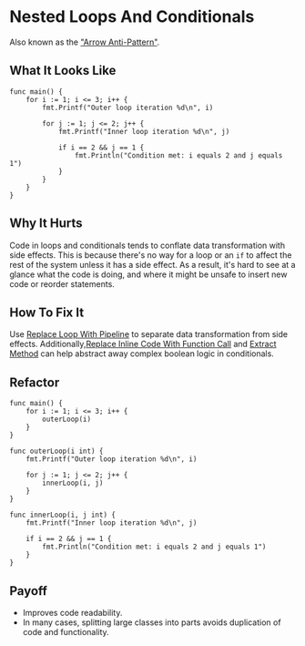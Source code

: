 # Nested Loops And Conditionals

Also known as the ["Arrow Anti-Pattern"](http://wiki.c2.com/?ArrowAntiPattern).

## What It Looks Like

```
func main() {
	for i := 1; i <= 3; i++ {
		fmt.Printf("Outer loop iteration %d\n", i)

		for j := 1; j <= 2; j++ {
			fmt.Printf("Inner loop iteration %d\n", j)

			if i == 2 && j == 1 {
				fmt.Println("Condition met: i equals 2 and j equals 1")
			}
		}
	}
}
```

## Why It Hurts

Code in loops and conditionals tends to conflate data transformation with side effects. This is because there's no
way for a loop or an `if` to affect the rest of the system unless it has a side effect. As a result, it's hard
to see at a glance what the code is doing, and where it might be unsafe to insert new code or reorder statements.

## How To Fix It

Use [Replace Loop With Pipeline](.././../2.%20refactorings/replace-loop-with-pipeline.md) to
separate data transformation from side effects.
Additionally,[Replace Inline Code With Function Call](.././../2.%20refactorings/replace-inline-code-with-function-call.md)
and [Extract Method](.././../2.%20refactorings/extract-method.md) can help abstract away complex boolean logic in conditionals.

## Refactor

```
func main() {
	for i := 1; i <= 3; i++ {
		outerLoop(i)
	}
}

func outerLoop(i int) {
	fmt.Printf("Outer loop iteration %d\n", i)

	for j := 1; j <= 2; j++ {
		innerLoop(i, j)
	}
}

func innerLoop(i, j int) {
	fmt.Printf("Inner loop iteration %d\n", j)

	if i == 2 && j == 1 {
		fmt.Println("Condition met: i equals 2 and j equals 1")
	}
}
```

## Payoff

- Improves code readability.
- In many cases, splitting large classes into parts avoids duplication of code and functionality.
